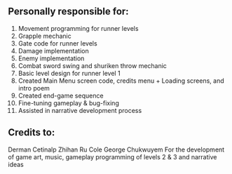 ## Personally responsible for:
1. Movement programming for runner levels
2. Grapple mechanic
3. Gate code for runner levels
4. Damage implementation
5. Enemy implementation
6. Combat sword swing and shuriken throw mechanic
7. Basic level design for runner level 1 
8. Created Main Menu screen code, credits menu + Loading screens, and intro poem
9. Created end-game sequence
10. Fine-tuning gameplay & bug-fixing
11. Assisted in narrative development process

## Credits to:
Derman Cetinalp
Zhihan Ru
Cole George
Chukwuyem
For the development of game art, music, gameplay programming of levels 2 & 3 and narrative ideas
